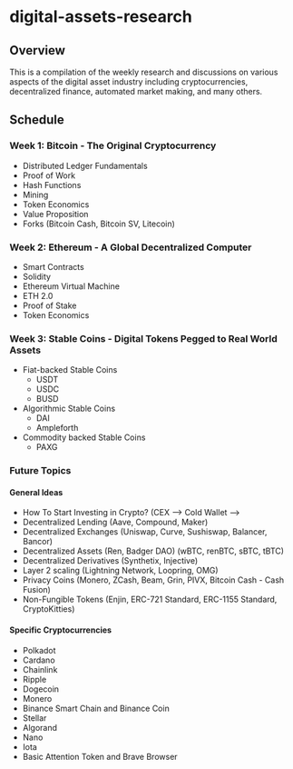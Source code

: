 # digital-assets-research

## Overview

This is a compilation of the weekly research and discussions on various aspects of the digital asset industry including cryptocurrencies, decentralized finance, automated market making, and many others.

## Schedule

### Week 1: Bitcoin - The Original Cryptocurrency
- Distributed Ledger Fundamentals
- Proof of Work
- Hash Functions
- Mining
- Token Economics
- Value Proposition
- Forks (Bitcoin Cash, Bitcoin SV, Litecoin)

### Week 2: Ethereum - A Global Decentralized Computer
- Smart Contracts
- Solidity
- Ethereum Virtual Machine
- ETH 2.0
- Proof of Stake 
- Token Economics

### Week 3: Stable Coins - Digital Tokens Pegged to Real World Assets
- Fiat-backed Stable Coins
  - USDT
  - USDC
  - BUSD
- Algorithmic Stable Coins
  - DAI
  - Ampleforth
- Commodity backed Stable Coins
  - PAXG
  
### Future Topics
#### General Ideas
- How To Start Investing in Crypto? (CEX --> Cold Wallet --> 
- Decentralized Lending (Aave, Compound, Maker)
- Decentralized Exchanges (Uniswap, Curve, Sushiswap, Balancer, Bancor)
- Decentralized Assets (Ren, Badger DAO) (wBTC, renBTC, sBTC, tBTC)
- Decentralized Derivatives (Synthetix, Injective)
- Layer 2 scaling (Lightning Network, Loopring, OMG)
- Privacy Coins (Monero, ZCash, Beam, Grin, PIVX, Bitcoin Cash - Cash Fusion)
- Non-Fungible Tokens (Enjin, ERC-721 Standard, ERC-1155 Standard, CryptoKitties)

#### Specific Cryptocurrencies
- Polkadot
- Cardano
- Chainlink
- Ripple
- Dogecoin
- Monero
- Binance Smart Chain and Binance Coin
- Stellar
- Algorand
- Nano
- Iota
- Basic Attention Token and Brave Browser

